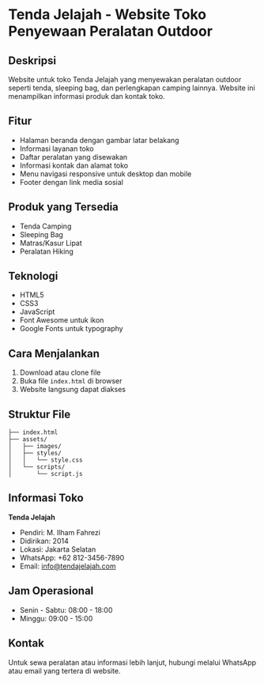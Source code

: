 # Tenda Jelajah - Website Toko Penyewaan Peralatan Outdoor

## Deskripsi

Website untuk toko Tenda Jelajah yang menyewakan peralatan outdoor seperti tenda, sleeping bag, dan perlengkapan camping lainnya. Website ini menampilkan informasi produk dan kontak toko.

## Fitur

- Halaman beranda dengan gambar latar belakang
- Informasi layanan toko
- Daftar peralatan yang disewakan
- Informasi kontak dan alamat toko
- Menu navigasi responsive untuk desktop dan mobile
- Footer dengan link media sosial

## Produk yang Tersedia

- Tenda Camping
- Sleeping Bag
- Matras/Kasur Lipat
- Peralatan Hiking

## Teknologi

- HTML5
- CSS3
- JavaScript
- Font Awesome untuk ikon
- Google Fonts untuk typography

## Cara Menjalankan

1. Download atau clone file
2. Buka file `index.html` di browser
3. Website langsung dapat diakses

## Struktur File

```
├── index.html
├── assets/
│   ├── images/
│   ├── styles/
│   │   └── style.css
│   └── scripts/
│       └── script.js
```

## Informasi Toko

**Tenda Jelajah**
- Pendiri: M. Ilham Fahrezi
- Didirikan: 2014
- Lokasi: Jakarta Selatan
- WhatsApp: +62 812-3456-7890
- Email: info@tendajelajah.com

## Jam Operasional

- Senin - Sabtu: 08:00 - 18:00
- Minggu: 09:00 - 15:00

## Kontak

Untuk sewa peralatan atau informasi lebih lanjut, hubungi melalui WhatsApp atau email yang tertera di website.